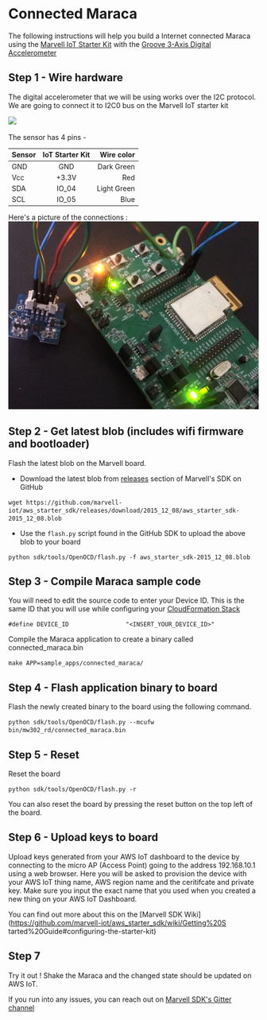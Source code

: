 Connected Maraca
====

The following instructions will help you build a Internet connected Maraca using
the [Marvell IoT Starter Kit](http://www.amazon.com/Globalscale-MW302-IoT-Starter-Powered/dp/B0168DLQHI/ref=sr_1_1?ie=UTF8&qid=1459763298&sr=8-1&keywords=marvell+iot+starter+kit) with the [Groove 3-Axis Digital Accelerometer](http://www.seeedstudio.com/depot/twig-3axis-accelerometer-p-765.html?cPath=144_146)


## Step 1 - Wire hardware

The digital accelerometer that we will be using works over the I2C protocol. We are going to connect it to I2C0 bus on the Marvell IoT starter kit

![](https://raw.githubusercontent.com/marvell-iot/aws_starter_sdk_wiki_images/master/PinMap.png)

The sensor has 4 pins -

| Sensor | IoT Starter Kit | Wire color
|:----|:----:|----:|
| GND | GND | Dark Green
| Vcc | +3.3V | Red
| SDA | IO_04 | Light Green
| SCL | IO_05 | Blue

Here's a picture of the connections :
![Connections](./Wires.jpg)

## Step 2 - Get latest blob (includes wifi firmware and bootloader)
Flash the latest blob on the Marvell board.

- Download the latest blob from [releases](https://github.com/marvell-iot/aws_starter_sdk/releases) section of Marvell's SDK on GitHub
```
wget https://github.com/marvell-iot/aws_starter_sdk/releases/download/2015_12_08/aws_starter_sdk-2015_12_08.blob
```
- Use the `flash.py` script found in the GitHub SDK to upload the above blob to
your board
```
python sdk/tools/OpenOCD/flash.py -f aws_starter_sdk-2015_12_08.blob
```

## Step 3 - Compile Maraca sample code
You will need to edit the source code to enter your Device ID. This is the same
ID that you will use while configuring your [CloudFormation Stack](http://iot-hackseries.s3-website-us-west-2.amazonaws.com/aws-launch-cfn.html)
```
#define DEVICE_ID                "<INSERT_YOUR_DEVICE_ID>"
```
Compile the Maraca application to create a binary called connected_maraca.bin
```
make APP=sample_apps/connected_maraca/
```

## Step 4 - Flash application binary to board
Flash the newly created binary to the board using the following command.
```
python sdk/tools/OpenOCD/flash.py --mcufw bin/mw302_rd/connected_maraca.bin
```
## Step 5 - Reset
Reset the board
```
python sdk/tools/OpenOCD/flash.py -r
```
You can also reset the board by pressing the reset button on the top left
of the board.

## Step 6 - Upload keys to board
Upload keys generated from your AWS IoT dashboard to the device by connecting to
the micro AP (Access Point) going to the address 192.168.10.1 using a web
browser. Here you will be asked to provision the device with your AWS IoT thing name, AWS region name and the ceritifcate and private key. Make sure you input the exact name that you used when you created a new thing on your AWS IoT Dashboard.

You can find out more about this on the [Marvell SDK Wiki](https://github.com/marvell-iot/aws_starter_sdk/wiki/Getting%20S
tarted%20Guide#configuring-the-starter-kit)

## Step 7
Try it out !
Shake the Maraca and the changed state should be updated on AWS IoT.

If you run into any issues, you can reach out on [Marvell SDK's Gitter channel](https://gitter.im/marvell-iot/aws_starter_sdk)

